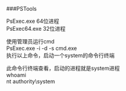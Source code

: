 ###PSTools
 
PsExec.exe      64位进程   
PsExec64.exe   32位进程   

使用管理员运行cmd  
PsExec.exe -i -d -s cmd.exe  
执行以上命令，启动一个system的命令行终端  

此命令行终端查看，启动的进程就是system进程  
whoami  
nt authority\system  
